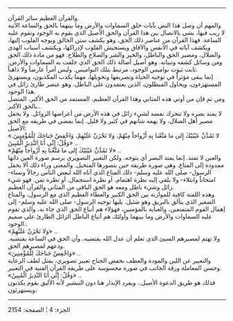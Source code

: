 ------------------------------------------------------------------------

والقرآن العظيم سائر القرآن.  
والمهم أن وصل هذا النص بآيات خلق السماوات والأرض وما بينهما بالحق
والساعة الآتية لا ريب فيها، يشي بالاتصال بين هذا القرآن والحق الأصيل
الذي يقوم به الوجود وتقوم عليه الساعة. فهذا القرآن من عناصر ذلك الحق،
وهو يكشف سنن الخالق ويوجه القلوب إليها، ويكشف آياته في الأنفس والآفاق
ويستجيش القلوب لإدراكها، ويكشف أسباب الهدى والضلال، ومصير الحق والباطل،
والخير والشر والصلاح والطلاح. فهو من مادة ذلك الحق ومن وسائل كشفه
وتبيانه. وهو أصيل أصالة ذلك الحق الذي خلقت به السماوات والأرض. ثابت ثبوت
نواميس الوجود، مرتبط بتلك النواميس. وليس أمراً عارضاً ولا ذاهباً.  
إنما يبقى مؤثراً في توجيه الحياة وتصريفها وتحويلها، مهما يكذب المكذبون،
ويستهزئ المستهزءون، ويحاول المبطلون، الذين يعتمدون على الباطل، وهو عنصر
طارئ زائل في هذا الوجود.  
ومن ثم فإن من أوتي هذه المثاني وهذا القرآن العظيم، المستمد من الحق
الأكبر، المتصل بالحق الأكبر..  
لا يمتد بصره ولا تتحرك نفسه لشيء زائل في هذه الأرض من أعراضها الزوائل.
ولا يحفل مصير أهل الضلال، ولا يهمه شأنهم في كثير ولا قليل. إنما يمضي في
طريقه مع الحق الأصيل:  
«لا تَمُدَّنَّ عَيْنَيْكَ إِلى ما مَتَّعْنا بِهِ أَزْواجاً مِنْهُمْ، وَلا تَحْزَنْ عَلَيْهِمْ، وَاخْفِضْ جَناحَكَ
لِلْمُؤْمِنِينَ. وَقُلْ: إِنِّي أَنَا النَّذِيرُ الْمُبِينُ» ..  
«لا تَمُدَّنَّ عَيْنَيْكَ إِلى ما مَتَّعْنا بِهِ أَزْواجاً مِنْهُمْ» ..  
والعين لا تمتد. إنما يمتد البصر أي يتوجه. ولكن التعبير التصويري يرسم
صورة العين ذاتها ممدودة إلى المتاع. وهي صورة طريفة حين يتصورها المتخيل.
والمعنى وراء ذلك ألا يحفل الرسول- صلى الله عليه وسلم- ذلك المتاع الذي
آتاه الله لبعض الناس رجالاً ونساء- امتحاناً وابتلاء- ولا يلقي إليه نظرة
اهتمام، أو نظرة استجمال. أو نظرة تمن. فهو شيء زائل وشيء باطل ومعه هو
الحق الباقي من المثاني والقرآن العظيم.  
وهذه اللفتة كافية للموازنة بين الحق الكبير والعطاء العظيم الذي مع
الرسول، والمتاع الصغير الذي يتألق بالبريق وهو ضئيل. يليها توجيه الرسول-
صلى الله عليه وسلم- إلى إهمال القوم المتمتعين، والعناية بالمؤمنين،
فهؤلاء هم أتباع الحق الذي جاء به، والذي تقوم عليه السماوات والأرض وما
بينهما وأولئك هم أتباع الباطل الزائل الطارئ على صميم الوجود..  
«وَلا تَحْزَنْ عَلَيْهِمْ» ..  
ولا تهتم لمصيرهم السيئ الذي تعلم أن عدل الله يقتضيه، وأن الحق في الساعة
يقتضيه. ودعهم لمصيرهم الحق.  
«وَاخْفِضْ جَناحَكَ لِلْمُؤْمِنِينَ» ..  
والتعبير عن اللين والمودة والعطف بخفض الجناح تعبير تصويري، يمثل لطف
الرعاية وحسن المعاملة ورقة الجانب في صورة محسوسة على طريقة القرآن الفنية
في التعبير.  
«وَقُلْ: إِنِّي أَنَا النَّذِيرُ الْمُبِينُ» ..  
فذلك هو طريق الدعوة الأصيل.. ويفرد الإنذار هنا دون التبشير لأنه الأليق
بقوم يكذبون ويستهزئون،

------------------------------------------------------------------------

الجزء: 4 ¦ الصفحة: 2154
